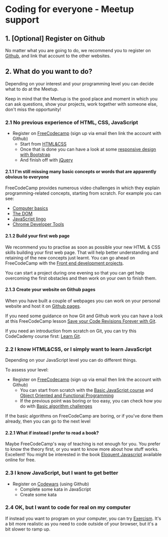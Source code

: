 # Coding for everyone - Meetup support

## 1. [Optional] Register on Github
No matter what you are going to do, we recommend you to register on [Github](https://github.com/), and link that account to the other websites.

## 2. What do you want to do?
Depending on your interest and your programming level you can decide what to do at the Meetup.

Keep in mind that the Meetup is the good place and moment in which you can ask questions, show your projects, work together with someone else, don't miss the opportunity!

### 2.1 No previous experience of HTML, CSS, JavaScript
- Register on [FreeCodecamp](https://www.freecodecamp.com/) (sign up via email then link the account with Github)
  - Start from [HTML&CSS](https://www.freecodecamp.org/challenges/say-hello-to-html-elements)
  - Once that is done you can have a look at some [responsive design with Bootstrap](https://www.freecodecamp.org/challenges/use-responsive-design-with-bootstrap-fluid-containers)
  - And finish off with [jQuery](https://www.freecodecamp.org/challenges/learn-how-script-tags-and-document-ready-work)

#### 2.1.1 I'm still missing many basic concepts or words that are apparently obvious to everyone
FreeCodeCamp provides numerous video challenges in which they explain programming-related concepts, starting from scratch. For example you can see:
- [Computer basics](https://www.freecodecamp.org/videos/computer-basics-the-4-basic-parts-of-a-computer)
- [The DOM](https://www.freecodecamp.org/videos/the-dom-whats-the-document-object-model)
- [JavaScript lingo](https://www.freecodecamp.org/videos/javascript-lingo-mdn-and-documentation)
- [Chrome Developer Tools](https://www.freecodecamp.org/videos/chrome-dev-tools-elements)

#### 2.1.2 Build your first web page

We recommend you to practise as soon as possible your new HTML & CSS skills building your first web page. That will help better understanding and retaining of the new concepts just learnt. You can go ahead on FreeCodeCamp with the [Front end development projects](https://www.freecodecamp.org/challenges/get-set-for-our-front-end-development-projects).

You can start a project during one evening so that you can get help overcoming the first obstacles and then work on your own to finish them.

#### 2.1.3 Create your website on Github pages

When you have built a couple of webpages you can work on your personal website and host it on [Github pages](https://pages.github.com/).

If you need some guidance on how Git and Github work you can have a look at this FreeCodeCamp lesson [Save your Code Revisions Forever with Git](https://www.freecodecamp.org/challenges/save-your-code-revisions-forever-with-git).

If you need an introduction from scratch on Git, you can try this CodeCademy course first: [Learn Git](https://www.codecademy.com/learn/learn-git).

### 2.2 I know HTML&CSS, or I simply want to learn JavaScript
Depending on your JavaScript level you can do different things.

To assess your level:
- Register on [FreeCodecamp](https://www.freecodecamp.com/) (sign up via email then link the account with Github)
  - You can start from scratch with the [Basic JavaScript course](https://www.freecodecamp.org/challenges/comment-your-javascript-code) and [Object Oriented and Functional Programming](https://www.freecodecamp.org/challenges/declare-javascript-objects-as-variables)
  - If the previous point was boring or too easy, you can check how you do with [Basic algorithm challenges](https://www.freecodecamp.org/challenges/reverse-a-string)

If the basic algorithms on FreeCodeCamp are boring, or if you've done them already, then you can go to the next level

#### 2.2.1 What if instead I prefer to read a book?
Maybe FreeCodeCamp's way of teaching is not enough for you. You prefer to know the theory first, or you want to know more about how stuff works. Excellent! You might be interested in the book [Eloquent Javascript](http://eloquentjavascript.net/) available online for free.

### 2.3 I know JavaScript, but I want to get better
- Register on [Codewars](http://codewars.com/) (using Github)
  - Complete some kata in JavaScript
  - Create some kata

### 2.4 OK, but I want to code for real on my computer
If instead you want to program on your computer, you can try [Exercism](http://exercism.io). It's a bit more realistic as you need to code outside of your browser, but it's a bit slower to ramp up.

